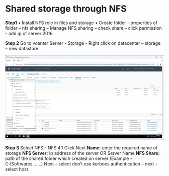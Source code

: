 # Shared storage through NFS
**Step1**
•	Install NFS role in files and storage
•	Create folder  - properties of folder – nfs sharing – Manage NFS sharing – check share – click permission -  add ip of server 2016

**Step 2**
Go to vcenter Server  - Storage  - Right click on datacenter – storage – new datastore

![Picture](https://github.com/gurpreet2828/VmwareProject_Images/blob/59ba6cc306d55968652b5e66ab912d89f956a1a5/Picture27.png)

**Step 3**
Select NFS  - NFS 4.1
Click Next
**Name:** enter the required name of storage
**NFS Server:** Ip address of the server OR Server Name
**NFS Share:** path of the shared folder which created on server (Example - C:\Softwares…….)
Next – select don’t use kerboes authentication – next – select host


